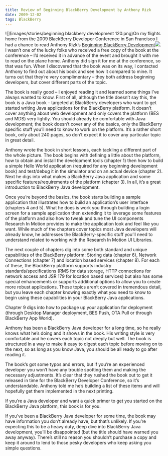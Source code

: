 ```yaml
---
title: Review of Beginning BlackBerry Development by Anthony Rizk
date: 2009-12-02
tags: BlackBerry
---
```


![](images/stories/beginning blackbery development 120.png)On my flights home from the 2009 BlackBerry Developer Conference in San Francisco I had a chance to read Anthony Rizk’s [Beginning BlackBerry Development](http://www.amazon.com/gp/product/1430272252?ie=UTF8&tag=mcnsof-20&linkCode=as2&camp=1789&creative=390957&creativeASIN=1430272252)![](http://www.assoc-amazon.com/e/ir?t=mcnsof-20&l=as2&o=1&a=1430272252). I wasn’t one of the lucky folks who received a free copy of the book at the conference – I’d received it in advance of the event and brought it with me to read on the plane home. Anthony did sign it for me at the conference, so that was fun. When I discovered that the book was on its way, I contacted Anthony to find out about his book and see how it compared to mine. It turns out that they’re very complimentary – they both address beginning developers, but cover different parts of the topic.

The book is really good – I enjoyed reading it and learned some things I’ve always wanted to know. First of all, although the title doesn’t say this, the book is a Java book – targeted at BlackBerry developers who want to get started writing Java applications for the BlackBerry platform. It doesn’t cover anything about web development and only covers the platform (BES and MDS) very lightly. You should already be comfortable with Java development; the book doesn’t cover any of the basics, only the BlackBerry specific stuff you’ll need to know to work on the platform. It’s a rather short book, only about 240 pages, so don’t expect it to cover any particular topic in great detail.

Anthony wrote the book in short lessons, each tackling a different part of the whole picture. The book begins with defining a little about the platform, how to obtain and install the development tools (chapter 1) then how to build a simple Hello World application (required for any beginning development book) and test/debug it in the simulator and on an actual device (chapter 2). Next he digs into what makes a BlackBerry Java application and some specific features/requirements of the platform (chapter 3). In all, it’s a great introduction to BlackBerry Java development.

Once you’re beyond the basics, the book starts building a sample application that illustrates how to build an application’s user interface (chapters 4 and 5). What he does is work you through building a login screen for a sample application then extending it to leverage some features of the platform and also how to tweak and tune the UI components Research In Motion provides to make the application look and feel like you want. While much of the chapters cover topics most Java developers will already know, he addresses the BlackBerry-specific stuff you’ll need to understand related to working with the Research In Motion UI Libraries.

The next couple of chapters dig into some both standard and unique capabilities of the BlackBerry platform: Storing data (chapter 6), Network Connections (chapter 7) and location based services (chapter 8). For each of these, the BlackBerry platform supports industry standards/specifications (RMS for data storage, HTTP connections for network access and JSR 179 for location based services) but also has some special enhancements or supports additional options to allow you to create more robust applications. These topics aren’t covered in tremendous detail, but you leave each chapter knowing exactly what you need to know to begin using these capabilities in your BlackBerry Java applications.

Chapter 9 digs into how to package up your application for deployment (through Desktop Manager deployment, BES Push, OTA Pull or through BlackBerry App World).

Anthony has been a BlackBerry Java developer for a long time, so he really knows what he’s doing and it shows in the book. His writing style is very comfortable and he covers each topic not deeply but well. The book is structured in a way to make it easy to digest each topic before moving on to the next, so as long as you know Java, you should be all ready to go after reading it.

The book’s got some typos and errors, but if you’re an experienced developer you won’t have any trouble spotting them and making the necessary adjustments. It’s clear that they rushed the book out to get it released in time for the BlackBerry Developer Conference, so it’s understandable. Anthony told me he’s building a list of these items and will hopefully get them implemented in the next printing.

If you’re a Java developer and want a quick primer to get you started on the BlackBerry Java platform, this book is for you.

If you’ve been a BlackBerry Java developer for some time, the book may have information you don’t already have, but that’s unlikely. If you’re expecting this to be a heavy duty, deep dive into BlackBerry Java development, you’ll be disappointed (but the title should have warned you away anyway). There’s still no reason you shouldn’t purchase a copy and keep it around to lend to those pesky developers who keep asking you simple questions.